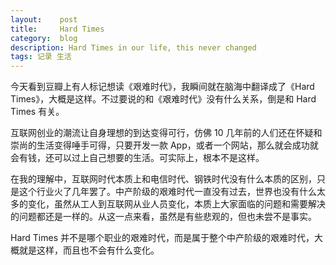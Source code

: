 ```yaml
---
layout:    post
title:     Hard Times
category:  blog
description: Hard Times in our life, this never changed
tags: 记录 生活
---
```

今天看到豆瓣上有人标记想读《艰难时代》，我瞬间就在脑海中翻译成了《Hard Times》，大概是这样。不过要说的和《艰难时代》没有什么关系，倒是和 Hard Times 有关。

互联网创业的潮流让自身理想的到达变得可行，仿佛 10 几年前的人们还在怀疑和崇尚的生活变得唾手可得，只要开发一款 App，或者一个网站，那么就会成功就会有钱，还可以过上自己想要的生活。可实际上，根本不是这样。

在我的理解中，互联网时代本质上和电信时代、钢铁时代没有什么本质的区别，只是这个行业火了几年罢了。中产阶级的艰难时代一直没有过去，世界也没有什么太多的变化，虽然从工人到互联网从业人员变化，本质上大家面临的问题和需要解决的问题都还是一样的。从这一点来看，虽然是有些悲观的，但也未尝不是事实。

Hard Times 并不是哪个职业的艰难时代，而是属于整个中产阶级的艰难时代，大概就是这样，而且也不会有什么变化。
